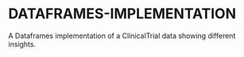 # DATAFRAMES-IMPLEMENTATION
A Dataframes implementation of a ClinicalTrial data showing different insights. 
